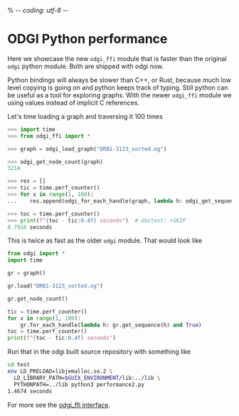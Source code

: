 % -*- coding: utf-8 -*-

# ODGI Python performance

Here we showcase the new `odgi_ffi` module that is faster than the original `odgi` python module. Both are shipped with odgi now.

Python bindings will always be slower than C++, or Rust, because much low level copying is going on and python keeps track of typing. Still python can be useful as a tool for exploring graphs. With the newer `odgi_ffi` module we using values instead of implicit C references.

Let's time loading a graph and traversing it 100 times

```python
>>> import time
>>> from odgi_ffi import *

>>> graph = odgi_load_graph("DRB1-3123_sorted.og")

>>> odgi_get_node_count(graph)
3214

>>> res = []
>>> tic = time.perf_counter()
>>> for x in range(1, 100):
...    res.append(odgi_for_each_handle(graph, lambda h: odgi_get_sequence(graph,h) and True))

>>> toc = time.perf_counter()
>>> print(f"{toc - tic:0.4f} seconds")  # doctest: +SKIP
0.7916 seconds

```

This is twice as fast as the older `odgi` module. That would look like

```python
from odgi import *
import time

gr = graph()

gr.load("DRB1-3123_sorted.og")

gr.get_node_count()

tic = time.perf_counter()
for x in range(1, 100):
    gr.for_each_handle(lambda h: gr.get_sequence(h) and True)
toc = time.perf_counter()
print(f"{toc - tic:0.4f} seconds")

```

Run that in the odgi built source repository with something like

```sh
cd test
env LD_PRELOAD=libjemalloc.so.2 \
  LD_LIBRARY_PATH=$GUIX_ENVIRONMENT/lib:../lib \
  PYTHONPATH=../lib python3 performance2.py
1.4674 seconds
```

For more see the [odgi_ffi interface](odgi_ffi.md).
